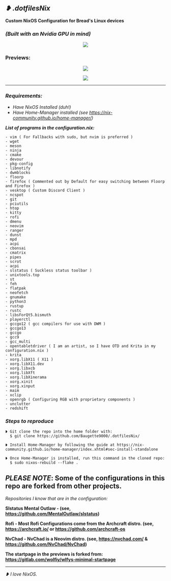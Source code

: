## *❥ .dotfilesNix*

**Custom NixOS Configuration for Bread's Linux devices**
﻿
### *(Built with an Nvidia GPU in mind)*

<p align="center">
  <img src="https://github.com/Baugette9000/.dotfilesNix/assets/119767561/907dc3bd-ec0f-42cc-8368-e59c83892157" />
</p>

### Previews: 

<p align ="center">
  <img src="https://github.com/Baugette9000/.dotfilesNix/assets/119767561/521b3a49-7fdf-484c-b91a-e8f0a3250f43" />
</p>

<p align="center">
  <img src="https://github.com/Baugette9000/.dotfilesNix/assets/119767561/7368307a-5537-4f06-be27-dab12ae2d175" />
</p>

** **
### *Requirements:*
- *Have NixOS Installed (duh!)*
- *Have Home-Manager installed (see https://nix-community.github.io/home-manager/)*

***List of programs in the configuration.nix:***

    - vim ( For Fallbacks with sudo, but nvim is preferred )
    - wget
    - meson 
    - ninja
    - cmake 
    - devour
    - pkg-config
    - libnotify
    - dwmblocks
    - floorp
    - firefox ( Commented out by Default for easy switching between Floorp and Firefox )
    - vesktop ( Custom Discord Client )
    - ncspot
    - git
    - pciutils
    - htop
    - kitty
    - rofi 
    - dmenu
    - neovim
    - ranger
    - dunst
    - mpd
    - acpi
    - cbonsai
    - cmatrix  
    - pipes
    - scrot
    - acpi
    - slstatus ( Suckless status toolbar )
    - unixtools.top
    - st 
    - feh 
    - flatpak
    - neofetch
    - gnumake
    - python3
    - rustup
    - rustc
    - libsForQt5.bismuth
    - playerctl
    - gccgo12 ( gcc compilers for use with DWM )
    - gccgo13
    - gccgo
    - gcc9
    - gcc_multi
    - opentabletdriver ( I am an artist, so I have OTD and Krita in my configuration.nix )
    - krita
    - xorg.libX11 ( X11 )
    - xorg.libX11.dev
    - xorg.libxcb
    - xorg.libXft
    - xorg.libXinerama
    - xorg.xinit
    - xorg.xinput
    - maim
    - xclip
    - openrgb ( Configuring RGB with proprietary components )
    - unclutter
    - redshift

### *Steps to reproduce* 

    ❥ Git clone the repo into the home folder with:
      $ git clone https://github.com/Baugette9000/.dotfilesNix/
    
    ❥ Install Home-Manager by following the guide at https://nix-community.github.io/home-manager/index.xhtml#sec-install-standalone
    
    ❥ Once Home-Manager is installed, run this command in the cloned repo:
      $ sudo nixos-rebuild --flake .
    

## *PLEASE NOTE*: Some of the configurations in this repo are forked from other projects. 

  *Repositories I know that are in the configuration:*

  **Slstatus Mental Outlaw - (see, https://github.com/MentalOutlaw/slstatus)**
  
  **Rofi - Most Rofi Configurations come from the Archcraft distro. (see, https://archcraft.io/ or https://github.com/archcraft-os**
  
  **NvChad - NvChad is a Neovim distro. (see, https://nvchad.com/ & https://github.com/NvChad/NvChad)**
 
  **The startpage in the previews is forked from: https://gitlab.com/wolfiy/wlfys-minimal-startpage**

  ** **

*❥ I love NixOS.*
